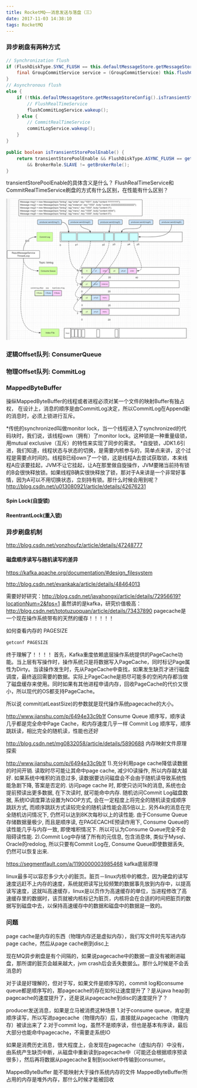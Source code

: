 ```yaml
---
title: RocketMQ——消息发送与落盘（三）
date: 2017-11-03 14:38:10
tags: RocketMQ
---
```



### 异步刷盘有两种方式

``` java
// Synchronization flush
if (FlushDiskType.SYNC_FLUSH == this.defaultMessageStore.getMessageStoreConfig().getFlushDiskType()) {
    final GroupCommitService service = (GroupCommitService) this.flushCommitLogService;
}
// Asynchronous flush
else {
    if (!this.defaultMessageStore.getMessageStoreConfig().isTransientStorePoolEnable()) {
        // FlushRealTimeService
        flushCommitLogService.wakeup();
    } else {
        // CommitRealTimeService
        commitLogService.wakeup();
    }
}
```

``` java
public boolean isTransientStorePoolEnable() {
    return transientStorePoolEnable && FlushDiskType.ASYNC_FLUSH == getFlushDiskType()
        && BrokerRole.SLAVE != getBrokerRole();
}
```

transientStorePoolEnable的具体含义是什么？
FlushRealTimeService和CommitRealTimeService刷盘的方式有什么区别，在性能有什么区别？

![你想输入的替代文字](RocketMQ-Message-send-and-persistence/disc-fall.gif)

### 逻辑Offset队列: ConsumerQueue


### 物理Offset队列: CommitLog

### MappedByteBuffer

操纵MappedByteBuffer的线程或者进程必须对某一个文件的映射Buffer有独占权，
在设计上，消息的顺序是由CommitLog决定，所以CommitLog在Append新的消息时，必须上锁进行互斥。

*传统的synchronized叫做monitor lock，当一个线程进入了synchronized的代码块时，我们说，该线程own（拥有）了monitor lock。这种锁是一种重量级锁，用mutual exclusive（互斥）的特性来实现了同步的需求。
*自旋锁，JDK1.6引进，我们知道，线程状态与状态的切换，是需要内核参与的，简单点来讲，这个过程是需要点时间的。线程B已经own了一个锁，这是线程A去尝试获取锁，本来线程A应该要挂起，JVM不让它挂起，让A在那里做自旋操作，JVM要赌当前持有锁的B会很快释放锁。如果线程B确实很快释放了锁，那对于A来讲是一个非常好事情，因为A可以不用切换状态，立刻持有锁。那什么时候会用到呢？http://blog.csdn.net/u013080921/article/details/42676231

#### Spin Lock(自旋锁)

#### ReentrantLock(重入锁)


### 异步刷盘机制

http://blog.csdn.net/vonzhoufz/article/details/47248777

#### 磁盘顺序读写与随机读写的差异

https://kafka.apache.org/documentation/#design_filesystem

http://blog.csdn.net/evankaka/article/details/48464013

需要好好研究：http://blog.csdn.net/javahongxi/article/details/72956619?locationNum=2&fps=1
虽然讲的是kafka，研究价值极高：http://blog.csdn.net/tototuzuoquan/article/details/73437890
pagecache是一个现在操作系统带有的天然的缓存！！！！！


如何查看内存的 PAGESIZE
``` bash
getconf PAGESIZE
```

终于理解了！！！！ 首先，Kafka重度依赖底层操作系统提供的PageCache功能。当上层有写操作时，操作系统只是将数据写入PageCache，同时标记Page属性为Dirty。当读操作发生时，先从PageCache中查找，如果发生缺页才进行磁盘调度，最终返回需要的数据。实际上PageCache是把尽可能多的空闲内存都当做了磁盘缓存来使用。同时如果有其他进程申请内存，回收PageCache的代价又很小，所以现代的OS都支持PageCache。 

所以说 commit(atLeastSize)的参数就是现代操作系统pagecache的大小。


http://www.jianshu.com/p/6494e33c9b1f
Consume Queue 顺序写，顺序读 几乎都是完全命中Page Cache，和内存速度几乎一样
Commit Log 顺序写，顺序跳跃读，相比完全的随机读，性能也还好

http://blog.csdn.net/mg0832058/article/details/5890688
内存映射文件原理探索


http://www.jianshu.com/p/6494e33c9b1f
1).充分利用page cache降低读数据的时间开销. 读取时尽可能让其命中page cache, 减少IO读操作, 所以内存越大越好. 如果系统中堆积的消息过多, 读数据要访问磁盘会不会由于随机读导致系统性能急剧下降, 答案是否定的.
访问page cache 时, 即使只访问1k的消息, 系统也会提前预读出更多数据, 在下次读时, 就可能命中内存.
随机访问Commit Log磁盘数据, 系统IO调度算法设置为NOOP方式, 会在一定程度上将完全的随机读变成顺序跳跃方式, 而顺序跳跃方式读较完全的随机读性能会高5倍以上.
另外4k的消息在完全随机访问情况下, 仍然可以达到8K次每秒以上的读性能.
由于Consume Queue存储数据量极少, 而且是顺序读, 在PAGECACHE预读作用下, Consume Queue的读性能几乎与内存一致, 即使堆积情况下. 所以可认为Consume Queue完全不会阻碍读性能.
2).Commit Log中存储了所有的元信息, 包含消息体, 类似于Mysql、Oracle的redolog, 所以只要有Commit Log在, Consume Queue即使数据丢失, 仍然可以恢复出来.

https://segmentfault.com/a/1190000003985468
kafka底层原理



linux最多可以容忍多少大小的脏页。脏页－linux内核中的概念，因为硬盘的读写速度远赶不上内存的速度，系统就把读写比较频繁的数据事先放到内存中，以提高读写速度，这就叫高速缓存，linux是以页作为高速缓存的单位，当进程修改了高速缓存里的数据时，该页就被内核标记为脏页，内核将会在合适的时间把脏页的数据写到磁盘中去，以保持高速缓存中的数据和磁盘中的数据是一致的。

### 问题

page cache是内存的东西（物理内存还是虚拟内存），我们写文件时先写进内存page cache，然后从page cache刷到disc上

现在MQ异步刷盘是有个间隔的，如果说pagecache中的数据一直没有被刷进磁盘，那所谓的脏页会越来越大，jvm crash后会丢失数据么。那什么时候是不会丢消息的

对于读是好理解的，但对于写，如果文件是顺序写的，commit log和consume queue都是顺序写的，那pagecache的存在如何让速度提升了？是从java heap到pagecache的速度提升了，还是说从pagecache到disc的速度提升了？

producer发送消息，如果是立马被消费这种场景
1.对于consume queue，肯定是顺序读写，所以写进pagecache（物理内存）后，直接就从pagecache（物理内存）被读出来了
2.对于commit log，虽然不是顺序读，但也是基本有序读，最后大部分也能命中pagecache，不需要走系统IO

如果是消费历史消息，很大程度上，会发现在pagecache（虚拟内存）中没有，由系统产生缺页中断，从磁盘中重新读到pagecache中（可能还会根据顺序预读很多），然后再将数据从pagecache复制到socket中传输到consumer。

MappedByteBuffer 能不能映射大于操作系统内存的文件
MappedByteBuffer所占用的内存是堆外内存，那什么时候才能被回收
